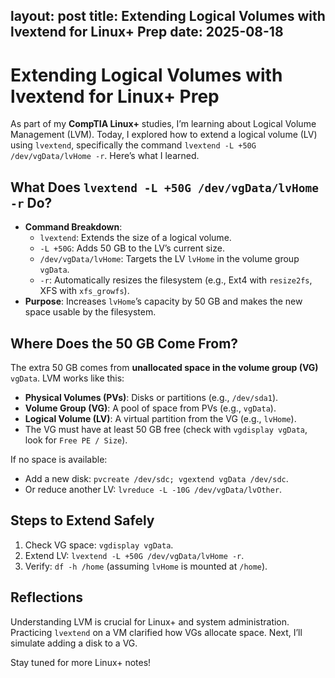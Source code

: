  layout: post
 title: Extending Logical Volumes with lvextend for Linux+ Prep
 date: 2025-08-18
 ---
 # Extending Logical Volumes with lvextend for Linux+ Prep

 As part of my **CompTIA Linux+** studies, I’m learning about Logical Volume Management (LVM). Today, I explored how to extend a logical volume (LV) using `lvextend`, specifically the command `lvextend -L +50G /dev/vgData/lvHome -r`. Here’s what I learned.

 ## What Does `lvextend -L +50G /dev/vgData/lvHome -r` Do?
 - **Command Breakdown**:
   - `lvextend`: Extends the size of a logical volume.
   - `-L +50G`: Adds 50 GB to the LV’s current size.
   - `/dev/vgData/lvHome`: Targets the LV `lvHome` in the volume group `vgData`.
   - `-r`: Automatically resizes the filesystem (e.g., Ext4 with `resize2fs`, XFS with `xfs_growfs`).
 - **Purpose**: Increases `lvHome`’s capacity by 50 GB and makes the new space usable by the filesystem.

 ## Where Does the 50 GB Come From?
 The extra 50 GB comes from **unallocated space in the volume group (VG)** `vgData`. LVM works like this:
 - **Physical Volumes (PVs)**: Disks or partitions (e.g., `/dev/sda1`).
 - **Volume Group (VG)**: A pool of space from PVs (e.g., `vgData`).
 - **Logical Volume (LV)**: A virtual partition from the VG (e.g., `lvHome`).
 - The VG must have at least 50 GB free (check with `vgdisplay vgData`, look for `Free PE / Size`).

 If no space is available:
 - Add a new disk: `pvcreate /dev/sdc; vgextend vgData /dev/sdc`.
 - Or reduce another LV: `lvreduce -L -10G /dev/vgData/lvOther`.

 ## Steps to Extend Safely
 1. Check VG space: `vgdisplay vgData`.
 2. Extend LV: `lvextend -L +50G /dev/vgData/lvHome -r`.
 3. Verify: `df -h /home` (assuming `lvHome` is mounted at `/home`).

 ## Reflections
 Understanding LVM is crucial for Linux+ and system administration. Practicing `lvextend` on a VM clarified how VGs allocate space. Next, I’ll simulate adding a disk to a VG.

 Stay tuned for more Linux+ notes!
